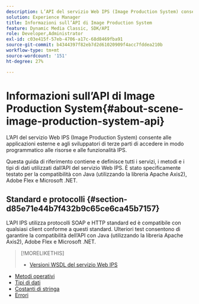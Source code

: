 ```yaml
---
description: L’API del servizio Web IPS (Image Production System) consente alle applicazioni esterne e agli sviluppatori di terze parti di accedere in modo programmatico alle risorse e alle funzionalità IPS.
solution: Experience Manager
title: Informazioni sull’API di Image Production System
feature: Dynamic Media Classic, SDK/API
role: Developer,Administrator
exl-id: c03e415f-57eb-4706-a17c-68d8469fba91
source-git-commit: b4344397f82eb7d2d61020909f4acc7fddea210b
workflow-type: tm+mt
source-wordcount: '151'
ht-degree: 27%

---
```


# Informazioni sull’API di Image Production System{#about-scene-image-production-system-api}

L’API del servizio Web IPS (Image Production System) consente alle applicazioni esterne e agli sviluppatori di terze parti di accedere in modo programmatico alle risorse e alle funzionalità IPS.

Questa guida di riferimento contiene e definisce tutti i servizi, i metodi e i tipi di dati utilizzati dall’API del servizio Web IPS. È stato specificamente testato per la compatibilità con Java (utilizzando la libreria Apache Axis2), Adobe Flex e Microsoft .NET.

## Standard e protocolli {#section-d85e71e44b7f432b9c65ce6ca45b7157}

L’API IPS utilizza protocolli SOAP e HTTP standard ed è compatibile con qualsiasi client conforme a questi standard. Ulteriori test consentono di garantire la compatibilità dell’API con Java (utilizzando la libreria Apache Axis2), Adobe Flex e Microsoft .NET.

>[!MORELIKETHIS]
>
>* [Versioni WSDL del servizio Web IPS](c-wsdl-versions.md#concept-aff3e13f3b59486882260b5f2e962226)
* [Metodi operativi](operations/c-operations-intro/c-methods/c-methods.md)
* [Tipi di dati](types/c-data-types/c-data-types.md#concept-dcf2ce73ff334e22bc4c634e3a0a50a6)
* [Costanti di stringa](string-constants/c-string-constants/c-string-constants.md)
* [Errori](faults/c-faults/c-faults.md#concept-28c5e495f39443ecab05384d8cf8ab6b)

